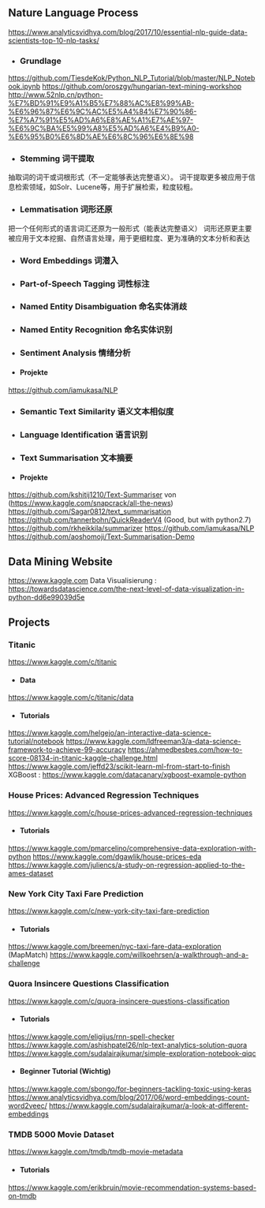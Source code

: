 ## Nature Language Process
https://www.analyticsvidhya.com/blog/2017/10/essential-nlp-guide-data-scientists-top-10-nlp-tasks/

- ### Grundlage
https://github.com/TiesdeKok/Python_NLP_Tutorial/blob/master/NLP_Notebook.ipynb
https://github.com/oroszgy/hungarian-text-mining-workshop
http://www.52nlp.cn/python-%E7%BD%91%E9%A1%B5%E7%88%AC%E8%99%AB-%E6%96%87%E6%9C%AC%E5%A4%84%E7%90%86-%E7%A7%91%E5%AD%A6%E8%AE%A1%E7%AE%97-%E6%9C%BA%E5%99%A8%E5%AD%A6%E4%B9%A0-%E6%95%B0%E6%8D%AE%E6%8C%96%E6%8E%98

- ### Stemming 词干提取
抽取词的词干或词根形式（不一定能够表达完整语义）。
词干提取更多被应用于信息检索领域，如Solr、Lucene等，用于扩展检索，粒度较粗。

- ### Lemmatisation 词形还原
把一个任何形式的语言词汇还原为一般形式（能表达完整语义）
词形还原更主要被应用于文本挖掘、自然语言处理，用于更细粒度、更为准确的文本分析和表达

- ### Word Embeddings 词潜入

- ### Part-of-Speech Tagging 词性标注

- ### Named Entity Disambiguation 命名实体消歧

- ### Named Entity Recognition 命名实体识别

- ### Sentiment Analysis 情绪分析
- #### Projekte
https://github.com/iamukasa/NLP

- ### Semantic Text Similarity 语义文本相似度

- ### Language Identification 语言识别

- ### Text Summarisation 文本摘要
- #### Projekte
https://github.com/kshitij1210/Text-Summariser von (https://www.kaggle.com/snapcrack/all-the-news)
https://github.com/Sagar0812/text_summarisation
https://github.com/tannerbohn/QuickReaderV4 (Good, but with python2.7)
https://github.com/rkheikkila/summarizer
https://github.com/iamukasa/NLP
https://github.com/aoshomoji/Text-Summarisation-Demo


## Data Mining Website
https://www.kaggle.com
Data Visualisierung : https://towardsdatascience.com/the-next-level-of-data-visualization-in-python-dd6e99039d5e

## Projects

### Titanic
https://www.kaggle.com/c/titanic
- #### Data
https://www.kaggle.com/c/titanic/data
- #### Tutorials
https://www.kaggle.com/helgejo/an-interactive-data-science-tutorial/notebook
https://www.kaggle.com/ldfreeman3/a-data-science-framework-to-achieve-99-accuracy
https://ahmedbesbes.com/how-to-score-08134-in-titanic-kaggle-challenge.html
https://www.kaggle.com/jeffd23/scikit-learn-ml-from-start-to-finish
XGBoost : https://www.kaggle.com/datacanary/xgboost-example-python

### House Prices: Advanced Regression Techniques
https://www.kaggle.com/c/house-prices-advanced-regression-techniques
- #### Tutorials
https://www.kaggle.com/pmarcelino/comprehensive-data-exploration-with-python
https://www.kaggle.com/dgawlik/house-prices-eda
https://www.kaggle.com/juliencs/a-study-on-regression-applied-to-the-ames-dataset

### New York City Taxi Fare Prediction
https://www.kaggle.com/c/new-york-city-taxi-fare-prediction
- #### Tutorials
https://www.kaggle.com/breemen/nyc-taxi-fare-data-exploration (MapMatch)
https://www.kaggle.com/willkoehrsen/a-walkthrough-and-a-challenge

### Quora Insincere Questions Classification
https://www.kaggle.com/c/quora-insincere-questions-classification
- #### Tutorials
https://www.kaggle.com/eligijus/rnn-spell-checker
https://www.kaggle.com/ashishpatel26/nlp-text-analytics-solution-quora
https://www.kaggle.com/sudalairajkumar/simple-exploration-notebook-qiqc
- #### Beginner Tutorial (Wichtig)
https://www.kaggle.com/sbongo/for-beginners-tackling-toxic-using-keras
https://www.analyticsvidhya.com/blog/2017/06/word-embeddings-count-word2veec/
https://www.kaggle.com/sudalairajkumar/a-look-at-different-embeddings

### TMDB 5000 Movie Dataset
https://www.kaggle.com/tmdb/tmdb-movie-metadata
- #### Tutorials
https://www.kaggle.com/erikbruin/movie-recommendation-systems-based-on-tmdb
